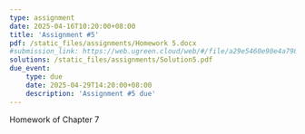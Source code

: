 ```yaml
---
type: assignment
date: 2025-04-16T10:20:00+08:00
title: 'Assignment #5'
pdf: /static_files/assignments/Homework 5.docx
#submission_link: https://web.ugreen.cloud/web/#/file/a29e5460e90e4a7987317d4bc526723c
solutions: /static_files/assignments/Solution5.pdf
due_event: 
    type: due
    date: 2025-04-29T14:20:00+08:00
    description: 'Assignment #5 due'
---
```

Homework of Chapter 7
